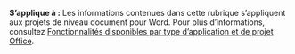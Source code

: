  **S’applique à :** Les informations contenues dans cette rubrique s’appliquent aux projets de niveau document pour Word. Pour plus d’informations, consultez [Fonctionnalités disponibles par type d’application et de projet Office](../../vsto/features-available-by-office-application-and-project-type.md).

  